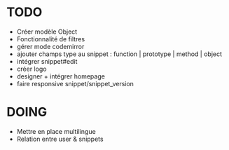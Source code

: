 # TODO
- Créer modèle Object
- Fonctionnalité de filtres
- gérer mode codemirror
- ajouter champs type au snippet : function | prototype | method | object
- intégrer snippet#edit
- créer logo
- designer + intégrer homepage
- faire responsive snippet/snippet_version

# DOING
- Mettre en place multilingue
- Relation entre user & snippets
